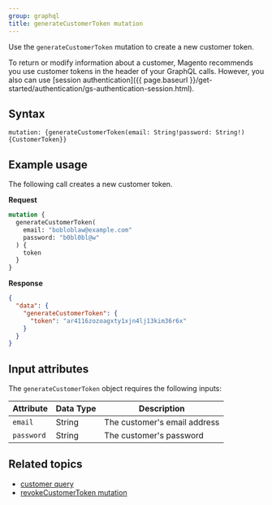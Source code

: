 ```yaml
---
group: graphql
title: generateCustomerToken mutation
---
```


Use the `generateCustomerToken` mutation to create a new customer token.

To return or modify information about a customer, Magento recommends you use customer tokens in the header of your GraphQL calls. However, you also can use [session authentication]({{ page.baseurl }}/get-started/authentication/gs-authentication-session.html).

## Syntax

`mutation: {generateCustomerToken(email: String!password: String!) {CustomerToken}}`

## Example usage

The following call creates a new customer token.

**Request**

```graphql
mutation {
  generateCustomerToken(
    email: "bobloblaw@example.com"
    password: "b0bl0bl@w"
  ) {
    token
  }
}
```

**Response**

```json
{
  "data": {
    "generateCustomerToken": {
      "token": "ar4116zozoagxty1xjn4lj13kim36r6x"
    }
  }
}
```

## Input attributes

The `generateCustomerToken` object requires the following inputs:

Attribute |  Data Type | Description
--- | --- | ---
`email` | String | The customer's email address
`password` | String | The customer's password

## Related topics

* [customer query]({{page.baseurl}}/graphql/queries/customer.html)
* [revokeCustomerToken mutation]({{page.baseurl}}/graphql/mutations/revoke-customer-token.html)
